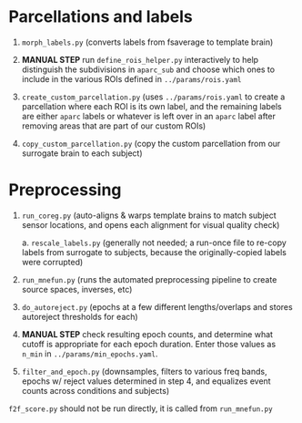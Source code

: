 # Parcellations and labels

1. `morph_labels.py` (converts labels from fsaverage to template brain)

2. **MANUAL STEP** run `define_rois_helper.py` interactively to help
   distinguish the subdivisions in `aparc_sub` and choose which ones to include
   in the various ROIs defined in `../params/rois.yaml`

3. `create_custom_parcellation.py` (uses `../params/rois.yaml` to create a
   parcellation where each ROI is its own label, and the remaining labels are
   either `aparc` labels or whatever is left over in an `aparc` label after
   removing areas that are part of our custom ROIs)

4. `copy_custom_parcellation.py` (copy the custom parcellation from our
   surrogate brain to each subject)

# Preprocessing

1. `run_coreg.py` (auto-aligns & warps template brains to match subject sensor
    locations, and opens each alignment for visual quality check)

    a. `rescale_labels.py` (generally not needed; a run-once file to re-copy
       labels from surrogate to subjects, because the originally-copied labels
       were corrupted)

2. `run_mnefun.py` (runs the automated preprocessing pipeline to create source
   spaces, inverses, etc)

3. `do_autoreject.py` (epochs at a few different lengths/overlaps and stores
    autoreject thresholds for each)

4. **MANUAL STEP** check resulting epoch counts, and determine what cutoff is 
   appropriate for each epoch duration. Enter those values as `n_min` in
   `../params/min_epochs.yaml`.

5. `filter_and_epoch.py` (downsamples, filters to various freq bands, epochs w/
   reject values determined in step 4, and equalizes event counts across
   conditions and subjects)

`f2f_score.py` should not be run directly, it is called from `run_mnefun.py`
